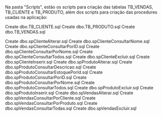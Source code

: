 Na  pasta "Scripts", estão os scripts para criação das tabelas TB_VENDAS, TB_CLIENTE e TB_PRODUTO, além dos scripts para criação das procedures usadas na aplicação:

Create dbo.TB_CLIENTE.sql
Create dbo.TB_PRODUTO.sql
Create dbo.TB_VENDAS.sql

Create dbo.spClienteAlterar.sql
Create dbo.spClienteConsultarNome.sql
Create dbo.spClienteConsultarPorID.sql
Create dbo.spClienteConsultarPorNome.sql
Create dbo.spClienteConsultarTodos.sql
Create dbo.spClienteExcluir.sql
Create dbo.spClienteInserir.sql
Create dbo.spProdutoAlterar.sql
Create dbo.spProdutoConsultarDescricao.sql
Create dbo.spProdutoConsultarEstoquePorId.sql
Create dbo.spProdutoConsultarPoriD.sql
Create dbo.spProdutoConsultarPorNome.sql
Create dbo.spProdutoConsultarTodos.sql
Create dbo.spProdutoExcluir.sql
Create dbo.spProdutoInserir.sql
Create dbo.spVendasAlterar.sql
Create dbo.spVendasConsultarPorCliente.sql
Create dbo.spVendasConsultarPorProduto.sql
Create dbo.spVendasConsultarTodas.sql
Create dbo.spVendasExcluir.sql

